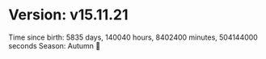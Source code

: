 # Version: v15.11.21
Time since birth: 5835 days, 140040 hours, 8402400 minutes, 504144000 seconds
Season: Autumn 🍁
